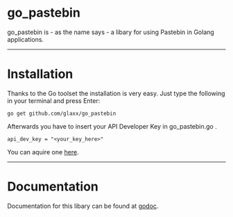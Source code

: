 go_pastebin
===========
go_pastebin is - as the name says - a libary for using Pastebin in Golang applications. 
___
# Installation
Thanks to the Go toolset the installation is very easy. Just type the following in your terminal and press Enter:

    go get github.com/glaxx/go_pastebin

Afterwards you have to insert your API Developer Key in go_pastebin.go .

    api_dev_key = "<your_key_here>"
    
You can aquire one [here](http://pastebin.com/api).
___
# Documentation

Documentation for this libary can be found at [godoc](http://godoc.org/github.com/glaxx/go_pastebin).
